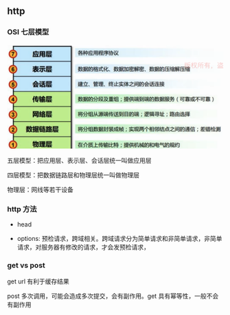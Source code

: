 ## http

### OSI 七层模型

<img src="./imgs/osi.png">

五层模型：把应用层、表示层、会话层统一叫做应用层

四层模型：把数据链路层和物理层统一叫做物理层


物理层：网线等若干设备


### http 方法

- head

- options: 预检请求，跨域相关。跨域请求分为简单请求和非简单请求，非简单请求，对服务器有修改的请求，才会发预检请求，

### get vs post

get url 有利于缓存结果

post 多次调用，可能会造成多次提交，会有副作用。get 具有幂等性，一般不会有副作用


